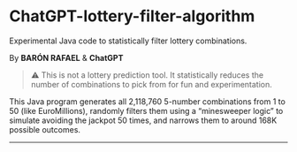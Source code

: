 # ChatGPT-lottery-filter-algorithm
Experimental Java code to statistically filter lottery combinations.

By **BARÓN RAFAEL** & **ChatGPT**

> ⚠️ This is not a lottery prediction tool.
> It statistically reduces the number of combinations to pick from for fun and experimentation.

This Java program generates all 2,118,760 5-number combinations from 1 to 50 (like EuroMillions), randomly filters them using a “minesweeper logic” to simulate avoiding the jackpot 50 times, and narrows them to around 168K possible outcomes.

---

